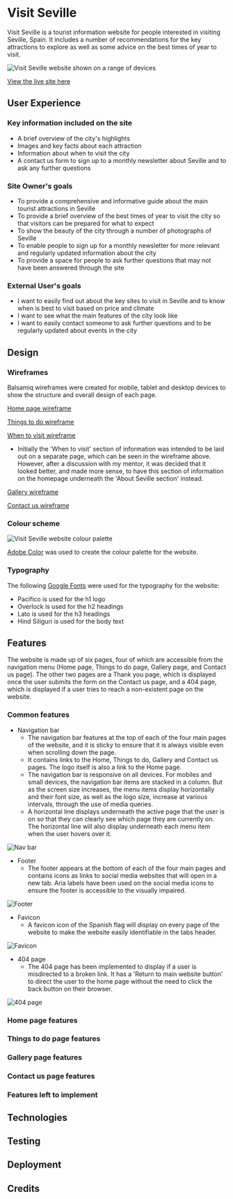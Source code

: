 # Visit Seville
Visit Seville is a tourist information website for people interested in visiting Seville, Spain. It includes a number of recommendations for the key attractions to explore as well as some advice on the best times of year to visit.

![Visit Seville website shown on a range of devices](docs/visit-seville-website.png)

[View the live site here](https://s-batish.github.io/visit-seville/index.html)

## User Experience
### Key information included on the site
- A brief overview of the city's highlights
- Images and key facts about each attraction
- Information about when to visit the city
- A contact us form to sign up to a monthly newsletter about Seville and to ask any further questions
### Site Owner's goals
- To provide a comprehensive and informative guide about the main tourist attractions in Seville
- To provide a brief overview of the best times of year to visit the city so that visitors can be prepared for what to expect
- To show the beauty of the city through a number of photographs of Seville
- To enable people to sign up for a monthly newsletter for more relevant and regularly updated information about the city
- To provide a space for people to ask further questions that may not have been answered through the site
### External User's goals
- I want to easily find out about the key sites to visit in Seville and to know when is best to visit based on price and climate
- I want to see what the main features of the city look like
- I want to easily contact someone to ask further questions and to be regularly updated about events in the city
## Design
### Wireframes
Balsamiq wireframes were created for mobile, tablet and desktop devices to show the structure and overall design of each page.

[Home page wireframe](docs/home-wireframe.png)

[Things to do wireframe](docs/things-to-do-wireframe.png)

[When to visit wireframe](docs/when-to-visit-wireframe.png)
- Initially the 'When to visit' section of information was intended to be laid out on a separate page, which can be seen in the wireframe above. However, after a discussion with my mentor, it was decided that it looked better, and made more sense, to have this section of information on the homepage underneath the 'About Seville section' instead.

[Gallery wireframe](docs/gallery-wireframe.png)

[Contact us wireframe](docs/contact-wireframe.png)

### Colour scheme
![Visit Seville website colour palette](docs/colour-palette.png)

[Adobe Color](https://color.adobe.com/create/color-wheel) was used to create the colour palette for the website.
### Typography
The following [Google Fonts](https://fonts.google.com/) were used for the typography for the website:
- Pacifico is used for the h1 logo
- Overlock is used for the h2 headings
- Lato is used for the h3 headings
- Hind Siliguri is used for the body text
## Features
The website is made up of six pages, four of which are accessible from the navigation menu (Home page, Things to do page, Gallery page, and Contact us page). The other two pages are a Thank you page, which is displayed once the user submits the form on the Contact us page, and a 404 page, which is displayed if a user tries to reach a non-existent page on the website.
### Common features
- Navigation bar
    - The navigation bar features at the top of each of the four main pages of the website, and it is sticky to ensure that it is always visible even when scrolling down the page.
    - It contains links to the Home, Things to do, Gallery and Contact us pages. The logo itself is also a link to the Home page.
    - The navigation bar is responsive on all devices. For mobiles and small devices, the navigation bar items are stacked in a column. But as the screen size increases, the menu items display horizontally and their font size, as well as the logo size, increase at various intervals, through the use of media queries.
    - A horizontal line displays underneath the active page that the user is on so that they can clearly see which page they are currently on. The horizontal line will also display underneath each menu item when the user hovers over it.

![Nav bar](docs/nav-bar.png)

- Footer
    - The footer appears at the bottom of each of the four main pages and contains icons as links to social media websites that will open in a new tab. Aria labels have been used on the social media icons to ensure the footer is accessible to the visually impaired.

![Footer](docs/footer.png)

- Favicon
    - A favicon icon of the Spanish flag will display on every page of the website to make the website easily identifiable in the tabs header.

![Favicon](docs/favicon.png)

- 404 page
    - The 404 page has been implemented to display if a user is misdirected to a broken link. It has a 'Return to main website button' to direct the user to the home page without the need to click the back button on their browser.

![404 page](docs/404-page.png)

### Home page features
### Things to do page features
### Gallery page features
### Contact us page features
### Features left to implement 
## Technologies
## Testing
## Deployment
## Credits